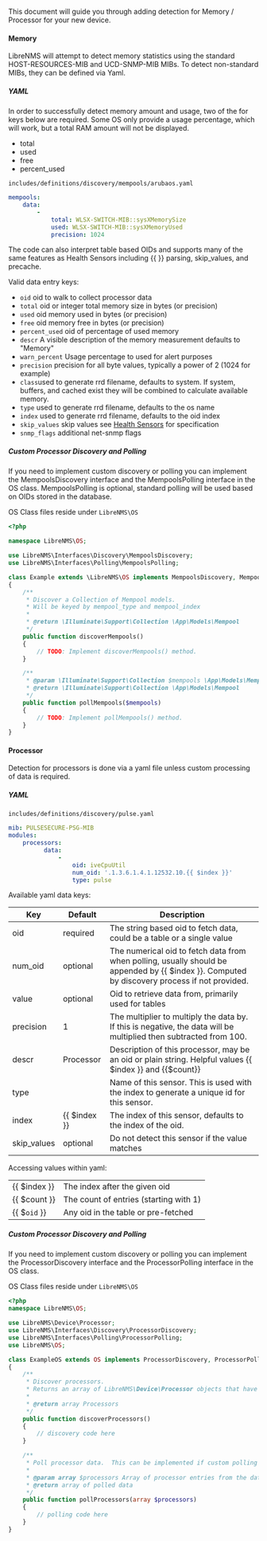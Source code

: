 This document will guide you through adding detection for Memory /
Processor for your new device.

#### Memory

LibreNMS will attempt to detect memory statistics using the standard HOST-RESOURCES-MIB and UCD-SNMP-MIB MIBs.
To detect non-standard MIBs, they can be defined via Yaml.

##### YAML

In order to successfully detect memory amount and usage, two of the for keys below are required.  Some OS only
provide a usage percentage, which will work, but a total RAM amount will not be displayed.

- total
- used
- free
- percent_used

`includes/definitions/discovery/mempools/arubaos.yaml`

```yaml
mempools:
    data:
        -
            total: WLSX-SWITCH-MIB::sysXMemorySize
            used: WLSX-SWITCH-MIB::sysXMemoryUsed
            precision: 1024
```

The code can also interpret table based OIDs and supports many of the same features as Health Sensors
including {{ }} parsing, skip_values, and precache.

Valid data entry keys:

- `oid` oid to walk to collect processor data
- `total` oid or integer total memory size in bytes (or precision)
- `used` oid memory used in bytes (or precision)
- `free` oid memory free in bytes (or precision)
- `percent_used` oid of percentage of used memory
- `descr` A visible description of the memory measurement defaults to "Memory"
- `warn_percent` Usage percentage to used for alert purposes
- `precision` precision for all byte values, typically a power of 2 (1024 for example)
- `class`used to generate rrd filename, defaults to system.  If system, buffers, and cached exist they
will be combined to calculate available memory.
- `type` used to generate rrd filename, defaults to the os name
- `index` used to generate rrd filename, defaults to the oid index
- `skip_values` skip values see [Health Sensors](Health-Information.md) for specification
- `snmp_flags` additional net-snmp flags

##### Custom Processor Discovery and Polling

If you need to implement custom discovery or polling you can implement
the MempoolsDiscovery interface and the MempoolsPolling interface in the OS class.
MempoolsPolling is optional, standard polling will be used based on OIDs stored in the database.

OS Class files reside under `LibreNMS\OS`

```php
<?php

namespace LibreNMS\OS;

use LibreNMS\Interfaces\Discovery\MempoolsDiscovery;
use LibreNMS\Interfaces\Polling\MempoolsPolling;

class Example extends \LibreNMS\OS implements MempoolsDiscovery, MempoolsPolling
{
    /**
     * Discover a Collection of Mempool models.
     * Will be keyed by mempool_type and mempool_index
     *
     * @return \Illuminate\Support\Collection \App\Models\Mempool
     */
    public function discoverMempools()
    {
        // TODO: Implement discoverMempools() method.
    }

    /**
     * @param \Illuminate\Support\Collection $mempools \App\Models\Mempool
     * @return \Illuminate\Support\Collection \App\Models\Mempool
     */
    public function pollMempools($mempools)
    {
        // TODO: Implement pollMempools() method.
    }
}
```

#### Processor

Detection for processors is done via a yaml file unless custom
processing of data is required.

##### YAML

`includes/definitions/discovery/pulse.yaml`

```yaml
mib: PULSESECURE-PSG-MIB
modules:
    processors:
          data:
              -
                  oid: iveCpuUtil
                  num_oid: '.1.3.6.1.4.1.12532.10.{{ $index }}'
                  type: pulse
```

Available yaml data keys:

Key | Default | Description
----- | --- | -----
oid | required | The string based oid to fetch data, could be a table or a single value
num_oid | optional | The numerical oid to fetch data from when polling, usually should be appended by {{ $index }}. Computed by discovery process if not provided.
value | optional | Oid to retrieve data from, primarily used for tables
precision | 1 | The multiplier to multiply the data by. If this is negative, the data will be multiplied then subtracted from 100.
descr | Processor | Description of this processor, may be an oid or plain string.  Helpful values {{ $index }} and {{$count}}
type | <os name> | Name of this sensor. This is used with the index to generate a unique id for this sensor.
index | {{ $index }} | The index of this sensor, defaults to the index of the oid.
skip_values | optional | Do not detect this sensor if the value matches

Accessing values within yaml:

| | |
| --- | --- |
| {{ $index }} | The index after the given oid |
| {{ $count }} | The count of entries (starting with 1) |
| {{ $`oid` }} | Any oid in the table or pre-fetched |

##### Custom Processor Discovery and Polling

If you need to implement custom discovery or polling you can implement
the ProcessorDiscovery interface and the ProcessorPolling interface in the OS class.

OS Class files reside under `LibreNMS\OS`

```php
<?php
namespace LibreNMS\OS;

use LibreNMS\Device\Processor;
use LibreNMS\Interfaces\Discovery\ProcessorDiscovery;
use LibreNMS\Interfaces\Polling\ProcessorPolling;
use LibreNMS\OS;

class ExampleOS extends OS implements ProcessorDiscovery, ProcessorPolling
{
    /**
     * Discover processors.
     * Returns an array of LibreNMS\Device\Processor objects that have been discovered
     *
     * @return array Processors
     */
    public function discoverProcessors()
    {
        // discovery code here
    }

    /**
     * Poll processor data.  This can be implemented if custom polling is needed.
     *
     * @param array $processors Array of processor entries from the database that need to be polled
     * @return array of polled data
     */
    public function pollProcessors(array $processors)
    {
        // polling code here
    }
}
```
